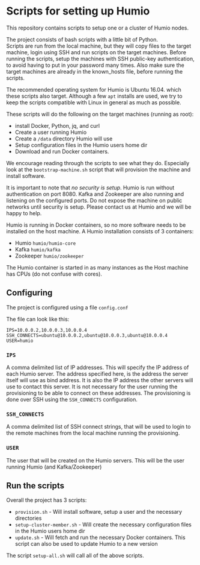 # Scripts for setting up Humio

This repository contains scripts to setup one or a cluster of Humio nodes.

The project consists of bash scripts with a little bit of Python.  
Scripts are run from the local machine, but they will copy files to the target machine, login using SSH and run scripts on the target machines.
Before running the scripts, setup the machines with SSH public-key authentication, to avoid having to put in your password many times. Also make sure the target machines are already in the known_hosts file, before running the scripts.

The recommended operating system for Humio is Ubuntu 16.04. which these scripts also target.
Although a few `apt` installs are used, we try to keep the scripts compatible with Linux in general as much as possible.

These scripts will do the following on the target machines (running as root):

* install Docker, Python, jq, and curl
* Create a user running Humio
* Create a `/data` directory Humio will use
* Setup configuration files in the Humio users home dir
* Download and run Docker containers.

We encourage reading through the scripts to see what they do. Especially look at the `bootstrap-machine.sh` script that will provision the machine and install software.


It is important to note that *no security is setup*. Humio is run without authentication on port 8080. Kafka and Zookeeper are also running and listening on the configured ports.
Do not expose the machine on public networks until security is setup. Please contact us at Humio and we will be happy to help.

Humio is running in Docker containers, so no more software needs to be installed on the host machine.
A Humio installation consists of 3 containers:

  * Humio `humio/humio-core`
  * Kafka `humio/kafka`
  * Zookeeper `humio/zookeeper`

The Humio container is started in as many instances as the Host machine has CPUs (do not confuse with cores).

## Configuring
The project is configured using a file `config.conf`

The file can look like this:  
```
IPS=10.0.0.2,10.0.0.3,10.0.0.4
SSH_CONNECTS=ubuntu@10.0.0.2,ubuntu@10.0.0.3,ubuntu@10.0.0.4
USER=humio
```

### `IPS`
A comma delimited list of IP addresses. This will specify the IP address of each Humio server. The address specified here, is the address the server itself will use as bind address. It is also the IP address the other servers will use to contact this server. It is not necessary for the user running the provisioning to be able to connect on these addresses. The provisioning is done over SSH using the `SSH_CONNECTS` configuration.  

### `SSH_CONNECTS`
A comma delimited list of SSH connect strings, that will be used to login to the remote machines from the local machine running the provisioning.

### `USER`
The user that will be created on the Humio servers. This will be the user running Humio (and Kafka/Zookeeper)



## Run the scripts

Overall the project has 3 scripts:
* `provision.sh` - Will install software, setup a user and the necessary directories
* `setup-cluster-member.sh` - Will create the necessary configuration files in the Humio users home dir
* `update.sh` - Will fetch and run the necessary Docker containers. This script can also be used to update Humio to a new version

The script `setup-all.sh` will call all of the above scripts.
